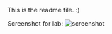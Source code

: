 This is the readme file. :)

Screenshot for lab:
![screenshot](/Comp3111LEx/COMP3111_Lab1_Screenshot.png "Screenshot")